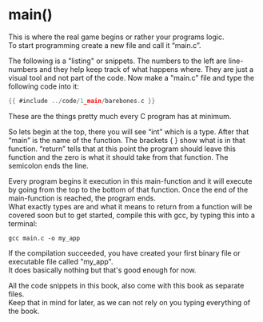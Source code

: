 # main()

This is where the real game begins or rather your programs logic.  
To start programming create a new file and call it “main.c”.  
  
The following is a "listing" or snippets. The numbers to the left are
line-numbers and they help keep track of what happens where. They are just a
visual tool and not part of the code. Now make a "main.c" file and type the
following code into it:  
```c
{{ #include ../code/1_main/barebones.c }}
```

These are the things pretty much every C program has at minimum.  
  
So lets begin at the top, there you will see “int” which is a type. After that
“main” is the name of the function. The brackets { } show what is in that
function. “return” tells that at this point the program should leave this
function and the zero is what it should take from that function. The semicolon
ends the line.  
  
Every program begins it execution in this main-function and it will execute by
going from the top to the bottom of that function. Once the end of the
main-function is reached, the program ends.  
What exactly types are and what it means to return from a function will be
covered soon but to get started, compile this with gcc, by typing this into a
terminal:  
  
```
gcc main.c -o my_app
```
  
If the compilation succeeded, you have created your first binary file or
executable file called "my_app".  
It does basically nothing but that's good enough for now.  
  
All the code snippets in this book, also come with this book as separate
files.  
Keep that in mind for later, as we can not rely on you typing everything of the
book.  
